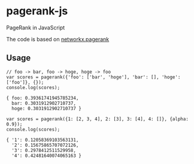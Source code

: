 # pagerank-js

PageRank in JavaScript

The code is based on [networkx.pagerank](https://github.com/networkx/networkx/blob/master/networkx/algorithms/link_analysis/pagerank_alg.py)

## Usage

```
// foo -> bar, foo -> hoge, hoge -> foo
var scores = pagerank({'foo': ['bar', 'hoge'], 'bar': [], 'hoge': ['foo']}, {});
console.log(scores);

{ foo: 0.39361741945785234,
  bar: 0.3031912902710737,
  hoge: 0.3031912902710737 }

var scores = pagerank({1: [2, 3, 4], 2: [3], 3: [4], 4: []}, {alpha: 0.9});
console.log(scores);

{ '1': 0.12058369103563131,
  '2': 0.15675865707072126,
  '3': 0.2978412511529958,
  '4': 0.42481640074065163 }

```
